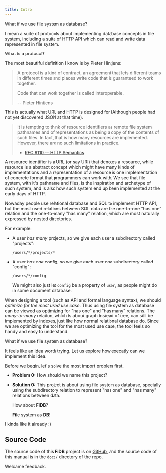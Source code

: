 ```yaml
---
title: Intro
---
```


What if we use file system as database?

I mean a suite of protocols about
implementing database concepts in file system,
including a suite of HTTP API which can
read and write data represented in file system.

What is a protocol?

The most beautiful definition I know is by Pieter Hintjens:

> A protocol is a kind of contract, an agreement that lets different
> teams in different times and places write code that is guaranteed to
> work together.
>
> Code that can work together is called interoperable.
>
> -- Pieter Hintjens

This is actually what URL and HTTP is designed for
(Although people had not yet discovered JSON at that time).

> It is tempting to think of resource identifiers as remote file
> system pathnames and of representations as being a copy of the
> contents of such files. In fact, that is how many resources are
> implemented. However, there are no such limitations in practice.
>
> - [RFC 9110 -- HTTP Semantics](https://www.rfc-editor.org/rfc/rfc9110.html).

A resource identifier is a URL (or say URI) that denotes a resource,
while resource is a abstract concept which might have many kinds of implementations
and a representation of a resource is one implementation of concrete format
that programmers can work with.
We see that file system,
with it's pathname and files,
is the inspiration and archetype of such system,
and is also how such system end up been implemented
at the early days of HTTP.

Nowaday people use relational database and SQL to implement HTTP API,
but the most used relations between SQL data
are the one-to-one "has one" relation
and the one-to-many "has many" relation,
which are most naturally expressed by nested directories.

For example:

- A user _has many_ projects,
  so we give each user a subdirectory called "projects":

  ```
  /users/*/projects/*
  ```

- A user _has one_ config,
  so we give each user one subdirectory called "config":

  ```
  /users/*/config
  ```

  We might also just let `config` be a property of `user`,
  as people might do in some document database.

When designing a tool (such as API and formal language syntax),
we should _optimize for the most used use case_.
Thus using file system as database can be viewed as
optimizing for "has one" and "has many" relations.
The _many-to-many_ relation, which is about graph instead of tree,
can still be implemented by indexes,
just like how normal relational database do.
Since we are optimizing the tool for the most used use case,
the tool feels so handy and easy to understand.

What if we use file system as database?

It feels like an idea worth trying.
Let us explore how execatly can we implement this idea.

Before we begin, let's solve the most import problem first.

- **Problem 0:** How should we name this project?

- **Solution 0:** This project is about using file system as database,
  specially using the subdirectory relation to represent
  "has one" and "has many" relations between data.

  How about **FiDB**?

  **Fi**le system as **DB**!

I kinda like it already :)

## Source Code

The source code of this **FiDB** project is on [GitHub](https://github.com/fidb-official/fidb), and the source code of this manual is in the `docs/` directory of the repo.

Welcame feedback.
